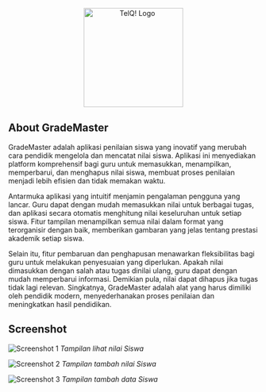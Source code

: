 <p align="center"><img src="https://github.com/elyasa9833/GradeMaster-app/assets/91476344/311bbbdf-d308-407f-89ba-eabfdb7877ba" height="200" alt="TelQ! Logo"></p>

## About GradeMaster
GradeMaster adalah aplikasi penilaian siswa yang inovatif yang merubah cara pendidik mengelola dan mencatat nilai siswa. Aplikasi ini menyediakan platform komprehensif bagi guru untuk memasukkan, menampilkan, memperbarui, dan menghapus nilai siswa, membuat proses penilaian menjadi lebih efisien dan tidak memakan waktu.

Antarmuka aplikasi yang intuitif menjamin pengalaman pengguna yang lancar. Guru dapat dengan mudah memasukkan nilai untuk berbagai tugas, dan aplikasi secara otomatis menghitung nilai keseluruhan untuk setiap siswa. Fitur tampilan menampilkan semua nilai dalam format yang terorganisir dengan baik, memberikan gambaran yang jelas tentang prestasi akademik setiap siswa.

Selain itu, fitur pembaruan dan penghapusan menawarkan fleksibilitas bagi guru untuk melakukan penyesuaian yang diperlukan. Apakah nilai dimasukkan dengan salah atau tugas dinilai ulang, guru dapat dengan mudah memperbarui informasi. Demikian pula, nilai dapat dihapus jika tugas tidak lagi relevan. Singkatnya, GradeMaster adalah alat yang harus dimiliki oleh pendidik modern, menyederhanakan proses penilaian dan meningkatkan hasil pendidikan.

## Screenshot

<p>
    <img src="https://github.com/elyasa9833/GradeMaster-app/assets/91476344/f5fd0dd5-4ad3-4095-8dbf-a529f34e5eee" alt="Screenshot 1">
    <em>Tampilan lihat nilai Siswa</em>
</p>

<p>
    <img src="https://github.com/elyasa9833/GradeMaster-app/assets/91476344/435bbe00-9340-4f78-918a-78289518d3a9" alt="Screenshot 2">
    <em>Tampilan tambah nilai Siswa</em>
</p>

<p>
    <img src="https://github.com/elyasa9833/GradeMaster-app/assets/91476344/ffc516bc-987d-440e-8b93-c89639a1af1e" alt="Screenshot 3">
    <em>Tampilan tambah data Siswa</em>
</p>